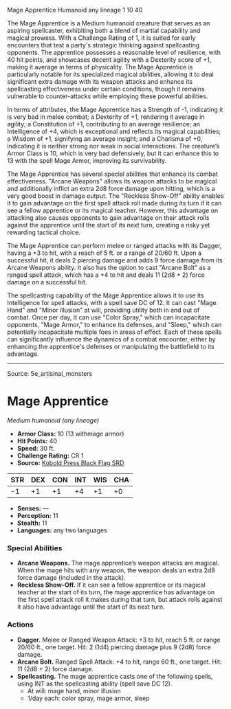 <MonsterName/>Mage Apprentice</MonsterName>
<CreatureType/>Humanoid</CreatureType>
<Subtype/>any lineage</Subtype>
<CR/>1</CR>
<AC/>10</AC>
<HP/>40</HP>
<summary>The Mage Apprentice is a Medium humanoid creature that serves as an aspiring spellcaster, exhibiting both a blend of martial capability and magical prowess. With a Challenge Rating of 1, it is suited for early encounters that test a party's strategic thinking against spellcasting opponents. The apprentice possesses a reasonable level of resilience, with 40 hit points, and showcases decent agility with a Dexterity score of +1, making it average in terms of physicality. The Mage Apprentice is particularly notable for its specialized magical abilities, allowing it to deal significant extra damage with its weapon attacks and enhance its spellcasting effectiveness under certain conditions, though it remains vulnerable to counter-attacks while employing these powerful abilities.</summary>

<detail>

In terms of attributes, the Mage Apprentice has a Strength of -1, indicating it is very bad in melee combat; a Dexterity of +1, rendering it average in agility; a Constitution of +1, contributing to an average resilience; an Intelligence of +4, which is exceptional and reflects its magical capabilities; a Wisdom of +1, signifying an average insight; and a Charisma of +0, indicating it is neither strong nor weak in social interactions. The creature’s Armor Class is 10, which is very bad defensively, but it can enhance this to 13 with the spell Mage Armor, improving its survivability.

The Mage Apprentice has several special abilities that enhance its combat effectiveness. "Arcane Weapons" allows its weapon attacks to be magical and additionally inflict an extra 2d8 force damage upon hitting, which is a very good boost in damage output. The "Reckless Show-Off" ability enables it to gain advantage on the first spell attack roll made during its turn if it can see a fellow apprentice or its magical teacher. However, this advantage on attacking also causes opponents to gain advantage on their attack rolls against the apprentice until the start of its next turn, creating a risky yet rewarding tactical choice.

The Mage Apprentice can perform melee or ranged attacks with its Dagger, having a +3 to hit, with a reach of 5 ft. or a range of 20/60 ft. Upon a successful hit, it deals 2 piercing damage and adds 9 force damage from its Arcane Weapons ability. It also has the option to cast "Arcane Bolt" as a ranged spell attack, which has a +4 to hit and deals 11 (2d8 + 2) force damage on a successful hit.

The spellcasting capability of the Mage Apprentice allows it to use its Intelligence for spell attacks, with a spell save DC of 12. It can cast "Mage Hand" and "Minor Illusion" at will, providing utility both in and out of combat. Once per day, it can use "Color Spray," which can incapacitate opponents, "Mage Armor," to enhance its defenses, and "Sleep," which can potentially incapacitate multiple foes in areas of effect. Each of these spells can significantly influence the dynamics of a combat encounter, either by enhancing the apprentice's defenses or manipulating the battlefield to its advantage.</detail>



---

Source: 5e_artisinal_monsters

# Mage Apprentice

*Medium humanoid (any lineage)*

- **Armor Class:** 10 (13 withmage armor)
- **Hit Points:** 40
- **Speed:** 30 ft.
- **Challenge Rating:** CR 1
- **Source:** [Kobold Press Black Flag SRD](https://koboldpress.com/black-flag-roleplaying/)

| STR | DEX | CON | INT | WIS | CHA |
| --- | --- | --- | --- | --- | --- |
| -1 | +1 | +1 | +4 | +1 | +0 |

- **Senses:** —
- **Perception:** 11
- **Stealth:** 11
- **Languages:** any two languages

### Special Abilities

- **Arcane Weapons.** The mage apprentice’s weapon attacks are magical. When the mage hits with any weapon, the weapon deals an extra 2d8 force damage (included in the attack).
- **Reckless Show-Off.** If it can see a fellow apprentice or its magical teacher at the start of its turn, the mage apprentice has advantage on the first spell attack roll it makes during that turn, but attack rolls against it also have advantage until the start of its next turn.

### Actions

- **Dagger.** Melee or Ranged Weapon Attack: +3 to hit, reach 5 ft. or range 20/60 ft., one target. Hit: 2 (1d4) piercing damage plus 9 (2d8) force damage.
- **Arcane Bolt.** Ranged Spell Attack: +4 to hit, range 60 ft., one target. Hit: 11 (2d8 + 2) force damage.
- **Spellcasting.** The mage apprentice casts one of the following spells, using INT as the spellcasting ability (spell save DC 12).
	- At will: mage hand, minor illusion
	- 1/day each: color spray, mage armor, sleep



